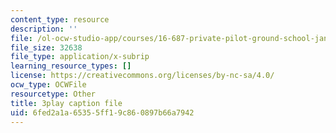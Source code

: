 ```yaml
---
content_type: resource
description: ''
file: /ol-ocw-studio-app/courses/16-687-private-pilot-ground-school-january-iap-2019/6fed2a1a65355ff19c860897b66a7942_s67DO7fFM14.vtt
file_size: 32638
file_type: application/x-subrip
learning_resource_types: []
license: https://creativecommons.org/licenses/by-nc-sa/4.0/
ocw_type: OCWFile
resourcetype: Other
title: 3play caption file
uid: 6fed2a1a-6535-5ff1-9c86-0897b66a7942
---
```

